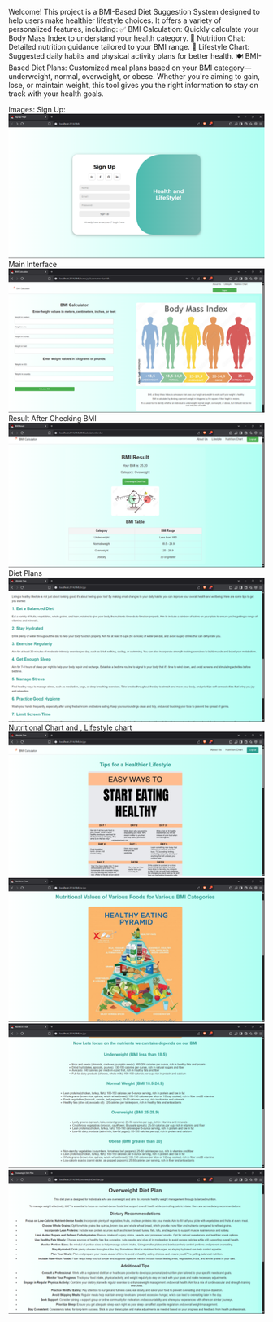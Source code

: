 Welcome!
This project is a BMI-Based Diet Suggestion System designed to help users make healthier lifestyle choices. It offers a variety of personalized features, including:
✅ BMI Calculation: Quickly calculate your Body Mass Index to understand your health category.
🥗 Nutrition Chat: Detailed nutrition guidance tailored to your BMI range.
🏃 Lifestyle Chart: Suggested daily habits and physical activity plans for better health.
🍽️ BMI-Based Diet Plans: Customized meal plans based on your BMI category—underweight, normal, overweight, or obese.
Whether you're aiming to gain, lose, or maintain weight, this tool gives you the right information to stay on track with your health goals. 

Images: Sign Up:
![Image Alt](https://github.com/bhavana050604/bmi/blob/dde82ca50480332764d4d94e83ff8b33c0ecb170/Screenshot%20(149).png)
Main Interface
![Image Alt](https://github.com/bhavana050604/bmi/blob/dde82ca50480332764d4d94e83ff8b33c0ecb170/Screenshot%20(150).png)
Result After Checking BMI
![Image_Alt](https://github.com/bhavana050604/bmi/blob/dde82ca50480332764d4d94e83ff8b33c0ecb170/Screenshot%20(153).png)
Diet Plans
![Image_Alt](https://github.com/bhavana050604/bmi/blob/dde82ca50480332764d4d94e83ff8b33c0ecb170/Screenshot%20(154).png)
Nutritional Chart and , Lifestyle chart
![Image_Alt](https://github.com/bhavana050604/bmi/blob/dde82ca50480332764d4d94e83ff8b33c0ecb170/Screenshot%20(155).png)
![Image_Alt](https://github.com/bhavana050604/bmi/blob/dde82ca50480332764d4d94e83ff8b33c0ecb170/Screenshot%20(156).png)
![Image_Alt](https://github.com/bhavana050604/bmi/blob/dde82ca50480332764d4d94e83ff8b33c0ecb170/Screenshot%20(157).png)
![Image_Alt](https://github.com/bhavana050604/bmi/blob/dde82ca50480332764d4d94e83ff8b33c0ecb170/Screenshot%20(158).png)

